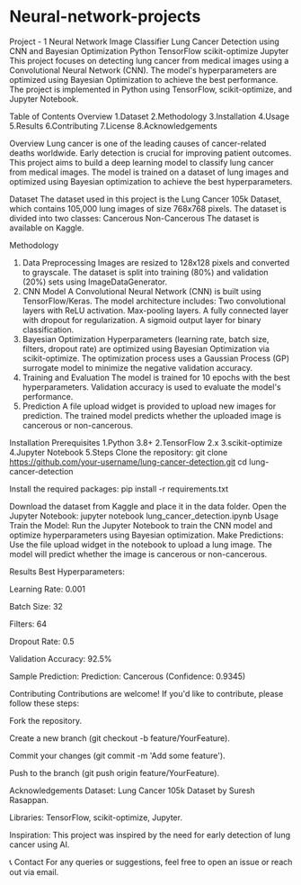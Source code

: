 # Neural-network-projects
Project - 1
Neural Network Image Classifier
Lung Cancer Detection using CNN and Bayesian Optimization
Python
TensorFlow
scikit-optimize
Jupyter
This project focuses on detecting lung cancer from medical images using a Convolutional Neural Network (CNN). The model's hyperparameters are optimized using Bayesian 
Optimization to achieve the best performance. The project is implemented in Python using TensorFlow, scikit-optimize, and Jupyter Notebook.

Table of Contents
Overview
1.Dataset
2.Methodology
3.Installation
4.Usage
5.Results
6.Contributing
7.License
8.Acknowledgements

Overview
Lung cancer is one of the leading causes of cancer-related deaths worldwide. Early detection is crucial for improving patient outcomes. This project aims to build a deep learning model to classify lung cancer from medical images. The model is trained on a dataset of lung images and optimized using Bayesian optimization to achieve the best hyperparameters.

Dataset
The dataset used in this project is the Lung Cancer 105k Dataset, which contains 105,000 lung images of size 768x768 pixels. The dataset is divided into two classes:
Cancerous
Non-Cancerous
The dataset is available on Kaggle.

Methodology
1. Data Preprocessing
Images are resized to 128x128 pixels and converted to grayscale.
The dataset is split into training (80%) and validation (20%) sets using ImageDataGenerator.
2. CNN Model
A Convolutional Neural Network (CNN) is built using TensorFlow/Keras.
The model architecture includes:
Two convolutional layers with ReLU activation.
Max-pooling layers.
A fully connected layer with dropout for regularization.
A sigmoid output layer for binary classification.
3. Bayesian Optimization
Hyperparameters (learning rate, batch size, filters, dropout rate) are optimized using Bayesian Optimization via scikit-optimize.
The optimization process uses a Gaussian Process (GP) surrogate model to minimize the negative validation accuracy.
4. Training and Evaluation
The model is trained for 10 epochs with the best hyperparameters.
Validation accuracy is used to evaluate the model's performance.
5. Prediction
A file upload widget is provided to upload new images for prediction.
The trained model predicts whether the uploaded image is cancerous or non-cancerous.

Installation
Prerequisites
1.Python 3.8+
2.TensorFlow 2.x
3.scikit-optimize
4.Jupyter Notebook
5.Steps
Clone the repository: git clone https://github.com/your-username/lung-cancer-detection.git
cd lung-cancer-detection

Install the required packages: pip install -r requirements.txt

Download the dataset from Kaggle and place it in the data folder.
Open the Jupyter Notebook: jupyter notebook lung_cancer_detection.ipynb
Usage
Train the Model:
Run the Jupyter Notebook to train the CNN model and optimize hyperparameters using Bayesian optimization.
Make Predictions:
Use the file upload widget in the notebook to upload a lung image.
The model will predict whether the image is cancerous or non-cancerous.

Results
Best Hyperparameters:

Learning Rate: 0.001

Batch Size: 32

Filters: 64

Dropout Rate: 0.5

Validation Accuracy: 92.5%

Sample Prediction:
Prediction: Cancerous (Confidence: 0.9345)

Contributing
Contributions are welcome! If you'd like to contribute, please follow these steps:

Fork the repository.

Create a new branch (git checkout -b feature/YourFeature).

Commit your changes (git commit -m 'Add some feature').

Push to the branch (git push origin feature/YourFeature).

Acknowledgements
Dataset: Lung Cancer 105k Dataset by Suresh Rasappan.

Libraries: TensorFlow, scikit-optimize, Jupyter.

Inspiration: This project was inspired by the need for early detection of lung cancer using AI.

📞 Contact
For any queries or suggestions, feel free to open an issue or reach out via email.
